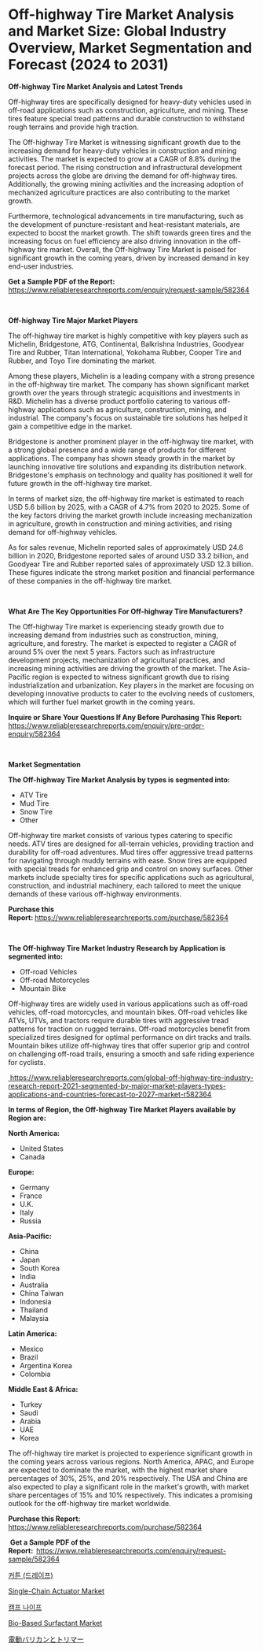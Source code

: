 <p><h1>Off-highway Tire Market Analysis and Market Size: Global Industry Overview, Market Segmentation and Forecast (2024 to 2031)</h1></p><p><strong>Off-highway Tire Market Analysis and Latest Trends</strong></p>
<p><p>Off-highway tires are specifically designed for heavy-duty vehicles used in off-road applications such as construction, agriculture, and mining. These tires feature special tread patterns and durable construction to withstand rough terrains and provide high traction.</p><p>The Off-highway Tire Market is witnessing significant growth due to the increasing demand for heavy-duty vehicles in construction and mining activities. The market is expected to grow at a CAGR of 8.8% during the forecast period. The rising construction and infrastructural development projects across the globe are driving the demand for off-highway tires. Additionally, the growing mining activities and the increasing adoption of mechanized agriculture practices are also contributing to the market growth.</p><p>Furthermore, technological advancements in tire manufacturing, such as the development of puncture-resistant and heat-resistant materials, are expected to boost the market growth. The shift towards green tires and the increasing focus on fuel efficiency are also driving innovation in the off-highway tire market. Overall, the Off-highway Tire Market is poised for significant growth in the coming years, driven by increased demand in key end-user industries.</p></p>
<p><strong>Get a Sample PDF of the Report:&nbsp;</strong> <a href="https://www.reliableresearchreports.com/enquiry/request-sample/582364">https://www.reliableresearchreports.com/enquiry/request-sample/582364</a></p>
<p>&nbsp;</p>
<p><strong>Off-highway Tire Major Market Players</strong></p>
<p><p>The off-highway tire market is highly competitive with key players such as Michelin, Bridgestone, ATG, Continental, Balkrishna Industries, Goodyear Tire and Rubber, Titan International, Yokohama Rubber, Cooper Tire and Rubber, and Toyo Tire dominating the market.</p><p>Among these players, Michelin is a leading company with a strong presence in the off-highway tire market. The company has shown significant market growth over the years through strategic acquisitions and investments in R&D. Michelin has a diverse product portfolio catering to various off-highway applications such as agriculture, construction, mining, and industrial. The company's focus on sustainable tire solutions has helped it gain a competitive edge in the market.</p><p>Bridgestone is another prominent player in the off-highway tire market, with a strong global presence and a wide range of products for different applications. The company has shown steady growth in the market by launching innovative tire solutions and expanding its distribution network. Bridgestone's emphasis on technology and quality has positioned it well for future growth in the off-highway tire market.</p><p>In terms of market size, the off-highway tire market is estimated to reach USD 5.6 billion by 2025, with a CAGR of 4.7% from 2020 to 2025. Some of the key factors driving the market growth include increasing mechanization in agriculture, growth in construction and mining activities, and rising demand for off-highway vehicles.</p><p>As for sales revenue, Michelin reported sales of approximately USD 24.6 billion in 2020, Bridgestone reported sales of around USD 33.2 billion, and Goodyear Tire and Rubber reported sales of approximately USD 12.3 billion. These figures indicate the strong market position and financial performance of these companies in the off-highway tire market.</p></p>
<p>&nbsp;</p>
<p><strong>What Are The Key Opportunities For Off-highway Tire Manufacturers?</strong></p>
<p><p>The Off-highway Tire market is experiencing steady growth due to increasing demand from industries such as construction, mining, agriculture, and forestry. The market is expected to register a CAGR of around 5% over the next 5 years. Factors such as infrastructure development projects, mechanization of agricultural practices, and increasing mining activities are driving the growth of the market. The Asia-Pacific region is expected to witness significant growth due to rising industrialization and urbanization. Key players in the market are focusing on developing innovative products to cater to the evolving needs of customers, which will further fuel market growth in the coming years.</p></p>
<p><strong>Inquire or Share Your Questions If Any Before Purchasing This Report:</strong> <a href="https://www.reliableresearchreports.com/enquiry/pre-order-enquiry/582364">https://www.reliableresearchreports.com/enquiry/pre-order-enquiry/582364</a></p>
<p>&nbsp;</p>
<p><strong>Market Segmentation</strong></p>
<p><strong>The Off-highway Tire Market Analysis by types is segmented into:</strong></p>
<p><ul><li>ATV Tire</li><li>Mud Tire</li><li>Snow Tire</li><li>Other</li></ul></p>
<p><p>Off-highway tire market consists of various types catering to specific needs. ATV tires are designed for all-terrain vehicles, providing traction and durability for off-road adventures. Mud tires offer aggressive tread patterns for navigating through muddy terrains with ease. Snow tires are equipped with special treads for enhanced grip and control on snowy surfaces. Other markets include specialty tires for specific applications such as agricultural, construction, and industrial machinery, each tailored to meet the unique demands of these various off-highway environments.</p></p>
<p><strong>Purchase this Report:&nbsp;</strong><a href="https://www.reliableresearchreports.com/purchase/582364">https://www.reliableresearchreports.com/purchase/582364</a></p>
<p>&nbsp;</p>
<p><strong>The Off-highway Tire Market Industry Research by Application is segmented into:</strong></p>
<p><ul><li>Off-road Vehicles</li><li>Off-road Motorcycles</li><li>Mountain Bike</li></ul></p>
<p><p>Off-highway tires are widely used in various applications such as off-road vehicles, off-road motorcycles, and mountain bikes. Off-road vehicles like ATVs, UTVs, and tractors require durable tires with aggressive tread patterns for traction on rugged terrains. Off-road motorcycles benefit from specialized tires designed for optimal performance on dirt tracks and trails. Mountain bikes utilize off-highway tires that offer superior grip and control on challenging off-road trails, ensuring a smooth and safe riding experience for cyclists.</p></p>
<p><a href="https://www.reliableresearchreports.com/global-off-highway-tire-industry-research-report-2021-segmented-by-major-market-players-types-applications-and-countries-forecast-to-2027-market-r582364">&nbsp;https://www.reliableresearchreports.com/global-off-highway-tire-industry-research-report-2021-segmented-by-major-market-players-types-applications-and-countries-forecast-to-2027-market-r582364</a></p>
<p><strong>In terms of Region, the Off-highway Tire Market Players available by Region are:</strong></p>
<p>
    <p> <strong> North America: </strong>
        <ul>
            <li>United States</li>
            <li>Canada</li>
        </ul>
        </p> 
    <p> <strong> Europe: </strong>
        <ul>
            <li>Germany</li>
            <li>France</li>
            <li>U.K.</li>
            <li>Italy</li>
            <li>Russia</li>
        </ul>
        </p> 
    <p> <strong> Asia-Pacific: </strong>
        <ul>
            <li>China</li>
            <li>Japan</li>
            <li>South Korea</li>
            <li>India</li>
            <li>Australia</li>
            <li>China Taiwan</li>
            <li>Indonesia</li>
            <li>Thailand</li>
            <li>Malaysia</li>
        </ul>
        </p> 
    <p> <strong> Latin America: </strong>
        <ul>
            <li>Mexico</li>
            <li>Brazil</li>
            <li>Argentina Korea</li>
            <li>Colombia</li>
        </ul>
        </p> 
    <p> <strong> Middle East & Africa: </strong>
        <ul>
            <li>Turkey</li>
            <li>Saudi</li>
            <li>Arabia</li>
            <li>UAE</li>
            <li>Korea</li>
        </ul>
    </p>
    </p>
<p><p>The off-highway tire market is projected to experience significant growth in the coming years across various regions. North America, APAC, and Europe are expected to dominate the market, with the highest market share percentages of 30%, 25%, and 20% respectively. The USA and China are also expected to play a significant role in the market's growth, with market share percentages of 15% and 10% respectively. This indicates a promising outlook for the off-highway tire market worldwide.</p></p>
<p><strong>Purchase this Report: </strong><a href="https://www.reliableresearchreports.com/purchase/582364">https://www.reliableresearchreports.com/purchase/582364</a></p>
<p>&nbsp;<strong>Get a Sample PDF of the Report:&nbsp;&nbsp;</strong><a href="https://www.reliableresearchreports.com/enquiry/request-sample/582364">https://www.reliableresearchreports.com/enquiry/request-sample/582364</a></p>
<p><strong></strong></p>
<p><p><a href="https://github.com/oajzkywllm460/Market-Research-Report-List-2/blob/main/958258286859.md">커튼 (드레이프)</a></p><p><a href="https://github.com/LibbySpencer2018/Market-Research-Report-List-1/blob/main/single-chain-actuator-market.md">Single-Chain Actuator Market</a></p><p><a href="https://github.com/HarrisonKitto2022/Market-Research-Report-List-1/blob/main/486308386858.md">캠프 나이프</a></p><p><a href="https://github.com/RichRobinson5/Market-Research-Report-List-5/blob/main/bio-based-surfactant-market.md">Bio-Based Surfactant Market</a></p><p><a href="https://github.com/SarahFahey88/Market-Research-Report-List-1/blob/main/642124595218.md">電動バリカンとトリマー</a></p></p>